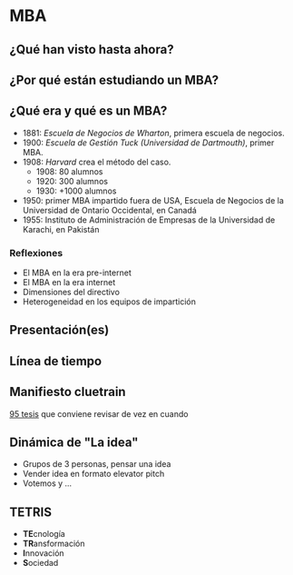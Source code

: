 # MBA

## ¿Qué han visto hasta ahora?

## ¿Por qué están estudiando un MBA?

## ¿Qué era y qué es un MBA?

- 1881: *Escuela de Negocios de Wharton*, primera escuela de negocios.
- 1900: *Escuela de Gestión Tuck (Universidad de Dartmouth)*, primer MBA.
- 1908: *Harvard* crea el método del caso.
    - 1908: 80 alumnos
    - 1920: 300 alumnos
    - 1930: +1000 alumnos
- 1950: primer MBA impartido fuera de USA, Escuela de Negocios de la Universidad de Ontario Occidental, en Canadá
- 1955:  Instituto de Administración de Empresas de la Universidad de Karachi, en Pakistán

### Reflexiones

- El MBA en la era pre-internet
- El MBA en la era internet
- Dimensiones del directivo
- Heterogeneidad en los equipos de impartición

## Presentación(es)

## Línea de tiempo

## Manifiesto cluetrain

[95 tesis](https://web.archive.org/web/19990828010639/http://tremendo.com/cluetrain/) que conviene revisar de vez en cuando

## Dinámica de "La idea"

- Grupos de 3 personas, pensar una idea
- Vender idea en formato elevator pitch
- Votemos y ...

## TETRIS

- **TE**cnología
- **TR**ansformación
- **I**nnovación
- **S**ociedad

